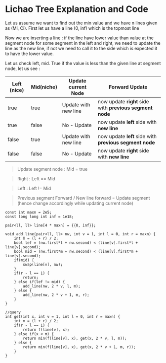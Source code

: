 # Lichao Tree Explanation and Code

Let us assume we want to find out the min value and we have n lines given as (Mi, Ci). First let us have a line (0, inf) which is the topmost line 

Now we are inserting a line : if the line have lower value than value at the segment node for some segment in the left and right, we need to update the line as the new line, if not we need to call it to the side which is expected it to have the lower value.

Let us check left, mid. True if the value is less than the given line at segment node, let us see :

| Left (nice) | Mid(niche) | Update current Node | Forward Update |
| --------- | ---------- | ------- | --------- |
| true | true |   Update with new line | now update **right** side with **previous segment node** |
| true | false |  No - Update | now update **left** side with **new line** |
| false | true |  Update with new line | now update **left** side with **previous segment node** | 
| false | false | No - Update | now update **right** side with **new line** |

> Update segment node : Mid = true

> Right : Left == Mid

> Left : Left != Mid

> Previous segment Forward / New line forward = Update segment (hence change accordingly while updating current node) 


```
const int maxn = 2e5;
const long long int inf = 1e18;

pair<ll, ll> line[4 * maxn] = {{0, inf}}; 

void add_line(pair<ll, ll> nw, int v = 1, int l = 0, int r = maxn) {
    int m = (l + r) / 2;
    bool lef = (nw.first*l + nw.second) < (line[v].first*l + line[v].second);
    bool mid = (nw.first*m + nw.second) < (line[v].first*m + line[v].second);
    if(mid) {
        swap(line[v], nw);
    }
    if(r - l == 1) {
        return;
    } else if(lef != mid) {
        add_line(nw, 2 * v, l, m);
    } else {
        add_line(nw, 2 * v + 1, m, r);
    }
}

//query
int get(int x, int v = 1, int l = 0, int r = maxn) {
    int m = (l + r) / 2;
    if(r - l == 1) {
        return f(line[v], x);
    } else if(x < m) {
        return min(f(line[v], x), get(x, 2 * v, l, m));
    } else {
        return min(f(line[v], x), get(x, 2 * v + 1, m, r));
    }
}
```
